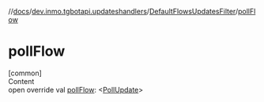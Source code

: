 //[docs](../../../index.md)/[dev.inmo.tgbotapi.updateshandlers](../index.md)/[DefaultFlowsUpdatesFilter](index.md)/[pollFlow](poll-flow.md)



# pollFlow  
[common]  
Content  
open override val [pollFlow](poll-flow.md): <[PollUpdate](../../dev.inmo.tgbotapi.types.update/-poll-update/index.md)>  



